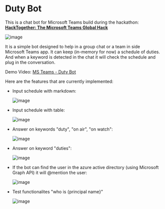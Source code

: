 # Duty Bot

This is a chat bot for Microsoft Teams build during the hackathon: **[HackTogether: The Microsoft Teams Global Hack](https://github.com/microsoft/hack-together-teams)**

![image](https://user-images.githubusercontent.com/45178151/238085882-1a8b3b43-f674-4b35-a737-5a7cd1cf2e0c.jpg)

It is a simple bot designed to help in a group chat or a team in side Microsoft Teams app. It can keep (in-memory for now) a schedule of duties. And when a keyword is detected in the chat it will check the schedule and plug in the conversation.  

Demo Video: [MS Teams - Duty Bot](https://www.youtube.com/watch?v=px7c94bp1nk)

Here are the features that are currently implemented:
* Input schedule with markdown:

  ![image](https://github.com/Obelixx/DutyBot/assets/10490848/84205055-9a1d-497d-a96b-128d6a728c06)

* Input schedule with table:

  ![image](https://github.com/Obelixx/DutyBot/assets/10490848/c72aab41-8306-4edb-b4d0-2e2ba9dba228)

* Answer on keywords "duty", "on air", "on watch":

  ![image](https://github.com/Obelixx/DutyBot/assets/10490848/e6a8a43d-0442-49e8-a532-7c8984ac57f8)

* Answer on keyword "duties":

  ![image](https://github.com/Obelixx/DutyBot/assets/10490848/2eef17d8-8f14-4f13-8f97-f48e6931989a)

* If the bot can find the user in the azure active directory (using Microsoft Graph API) it will @mention the user:

  ![image](https://github.com/Obelixx/DutyBot/assets/10490848/e734e5a2-6b69-4acc-a60c-83ee6447fe6f)

* Test functionalites "who is {principal name}"

  ![image](https://github.com/Obelixx/DutyBot/assets/10490848/6a6dc0bd-5b61-43b0-95cd-9ec3cea2c3e1)
